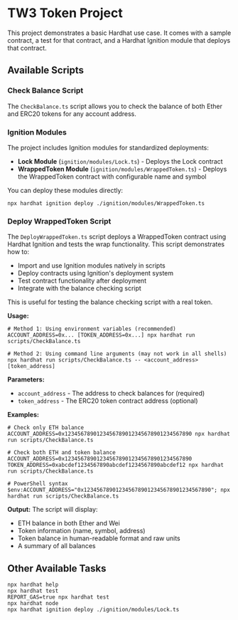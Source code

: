 # TW3 Token Project

This project demonstrates a basic Hardhat use case. It comes with a sample contract, a test for that contract, and a Hardhat Ignition module that deploys that contract.

## Available Scripts

### Check Balance Script

The `CheckBalance.ts` script allows you to check the balance of both Ether and ERC20 tokens for any account address.

### Ignition Modules

The project includes Ignition modules for standardized deployments:

- **Lock Module** (`ignition/modules/Lock.ts`) - Deploys the Lock contract
- **WrappedToken Module** (`ignition/modules/WrappedToken.ts`) - Deploys the WrappedToken contract with configurable name and symbol

You can deploy these modules directly:
```shell
npx hardhat ignition deploy ./ignition/modules/WrappedToken.ts
```

### Deploy WrappedToken Script

The `DeployWrappedToken.ts` script deploys a WrappedToken contract using Hardhat Ignition and tests the wrap functionality. This script demonstrates how to:

- Import and use Ignition modules natively in scripts
- Deploy contracts using Ignition's deployment system
- Test contract functionality after deployment
- Integrate with the balance checking script

This is useful for testing the balance checking script with a real token.

**Usage:**
```shell
# Method 1: Using environment variables (recommended)
ACCOUNT_ADDRESS=0x... [TOKEN_ADDRESS=0x...] npx hardhat run scripts/CheckBalance.ts

# Method 2: Using command line arguments (may not work in all shells)
npx hardhat run scripts/CheckBalance.ts -- <account_address> [token_address]
```

**Parameters:**
- `account_address` - The address to check balances for (required)
- `token_address` - The ERC20 token contract address (optional)

**Examples:**
```shell
# Check only ETH balance
ACCOUNT_ADDRESS=0x1234567890123456789012345678901234567890 npx hardhat run scripts/CheckBalance.ts

# Check both ETH and token balance
ACCOUNT_ADDRESS=0x1234567890123456789012345678901234567890 TOKEN_ADDRESS=0xabcdef1234567890abcdef1234567890abcdef12 npx hardhat run scripts/CheckBalance.ts

# PowerShell syntax
$env:ACCOUNT_ADDRESS="0x1234567890123456789012345678901234567890"; npx hardhat run scripts/CheckBalance.ts
```

**Output:**
The script will display:
- ETH balance in both Ether and Wei
- Token information (name, symbol, address)
- Token balance in human-readable format and raw units
- A summary of all balances

## Other Available Tasks

```shell
npx hardhat help
npx hardhat test
REPORT_GAS=true npx hardhat test
npx hardhat node
npx hardhat ignition deploy ./ignition/modules/Lock.ts
```
